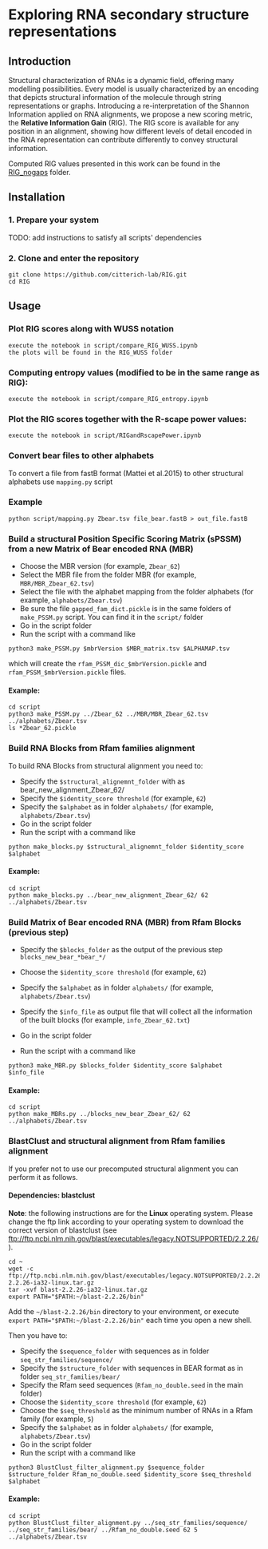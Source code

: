 # Exploring RNA secondary structure representations

## Introduction
Structural characterization of RNAs is a dynamic field, offering many modelling possibilities. Every model is usually 
characterized by an encoding that depicts structural information of the molecule through string representations or graphs. 
Introducing a re-interpretation of the Shannon Information applied on RNA alignments, we propose a new scoring metric, 
the **Relative Information Gain** (RIG). The RIG score is available for any position in an alignment, showing how different 
levels of detail encoded in the RNA representation can contribute differently to convey structural information.

Computed RIG values presented in this work can be found in the [RIG_nogaps](RIG_nogaps) folder.

## Installation

### 1. Prepare your system

TODO: add instructions to satisfy all scripts' dependencies

### 2. Clone and enter the repository

```
git clone https://github.com/citterich-lab/RIG.git
cd RIG
```

## Usage

### Plot RIG scores along with WUSS notation
```
execute the notebook in script/compare_RIG_WUSS.ipynb 
the plots will be found in the RIG_WUSS folder
```

### Computing entropy values (modified to be in the same range as RIG):
```
execute the notebook in script/compare_RIG_entropy.ipynb
```

### Plot the RIG scores together with the R-scape power values:
```
execute the notebook in script/RIGandRscapePower.ipynb
```

### Convert bear files to other alphabets
To convert a file from fastB format (Mattei et al.2015) to other structural alphabets use `mapping.py` script

### Example
```
python script/mapping.py Zbear.tsv file_bear.fastB > out_file.fastB
```


### Build a structural Position Specific Scoring Matrix (sPSSM) from a new Matrix of Bear encoded RNA (MBR)

* Choose the MBR version (for example, `Zbear_62`)
* Select the MBR file from the folder MBR (for example, `MBR/MBR_Zbear_62.tsv`)
* Select the file with the alphabet mapping from the folder alphabets (for example, `alphabets/Zbear.tsv`)
* Be sure the file `gapped_fam_dict.pickle` is in the same folders of `make_PSSM.py` script. You can find it in the `script/` folder
* Go in the script folder
* Run the script with a command like

`python3 make_PSSM.py $mbrVersion $MBR_matrix.tsv $ALPHAMAP.tsv`

which will create the `rfam_PSSM_dic_$mbrVersion.pickle` and `rfam_PSSM_$mbrVersion.pickle` files.

#### Example:
```
cd script
python3 make_PSSM.py ../Zbear_62 ../MBR/MBR_Zbear_62.tsv ../alphabets/Zbear.tsv
ls *Zbear_62.pickle
```

### Build RNA Blocks from Rfam families alignment

To build RNA Blocks from structural alignment you need to:
* Specify the `$structural_alignemnt_folder` with as bear_new_alignment_Zbear_62/
* Specify the `$identity_score threshold` (for example, `62`)
* Specify the `$alphabet` as in folder `alphabets/` (for example, `alphabets/Zbear.tsv`)
* Go in the script folder
* Run the script with a command like

```
python make_blocks.py $structural_alignemnt_folder $identity_score $alphabet
```
#### Example:
```
cd script
python make_blocks.py ../bear_new_alignment_Zbear_62/ 62 ../alphabets/Zbear.tsv
```

### Build Matrix of Bear encoded RNA (MBR) from Rfam Blocks (previous step)

* Specify the `$blocks_folder` as the output of the previous step `blocks_new_bear_*bear_*/`
* Choose the `$identity_score threshold` (for example, `62`)
* Specify the `$alphabet` as in folder `alphabets/` (for example, `alphabets/Zbear.tsv`)
* Specify the `$info_file` as output file that will collect all the information of the built blocks (for example, `info_Zbear_62.txt`)

* Go in the script folder
* Run the script with a command like

```
python3 make_MBR.py $blocks_folder $identity_score $alphabet $info_file
```

#### Example:
```
cd script
python make_MBRs.py ../blocks_new_bear_Zbear_62/ 62 ../alphabets/Zbear.tsv
```


### BlastClust and structural alignment from Rfam families alignment

If you prefer not to use our precomputed structural alignment you can perform it as follows.

#### Dependencies: blastclust

**Note**: the following instructions are for the **Linux** operating system. Please change the ftp link according to your operating system to download the correct version of blastclust (see ftp://ftp.ncbi.nlm.nih.gov/blast/executables/legacy.NOTSUPPORTED/2.2.26/).

```
cd ~
wget -c ftp://ftp.ncbi.nlm.nih.gov/blast/executables/legacy.NOTSUPPORTED/2.2.26/blast-2.2.26-ia32-linux.tar.gz
tar -xvf blast-2.2.26-ia32-linux.tar.gz
export PATH="$PATH:~/blast-2.2.26/bin"
```
Add the `~/blast-2.2.26/bin` directory to your environment, or execute `export PATH="$PATH:~/blast-2.2.26/bin"` each time you open a new shell.


Then you have to:

* Specify the `$sequence_folder` with sequences as in folder `seq_str_families/sequence/` 
* Specify the `$structure_folder` with sequences in BEAR format as in folder `seq_str_families/bear/`
* Specify the Rfam seed sequences (`Rfam_no_double.seed` in the main folder)
* Choose the `$identity_score threshold` (for example, `62`)
* Choose the `$seq_threshold` as the minimum number of RNAs in a Rfam family (for example, `5`)
* Specify the `$alphabet` as in folder `alphabets/` (for example, `alphabets/Zbear.tsv`)
* Go in the script folder
* Run the script with a command like

```
python3 BlustClust_filter_alignment.py $sequence_folder $structure_folder Rfam_no_double.seed $identity_score $seq_threshold $alphabet
```

#### Example:
```
cd script
python BlustClust_filter_alignment.py ../seq_str_families/sequence/ ../seq_str_families/bear/ ../Rfam_no_double.seed 62 5 ../alphabets/Zbear.tsv
```

